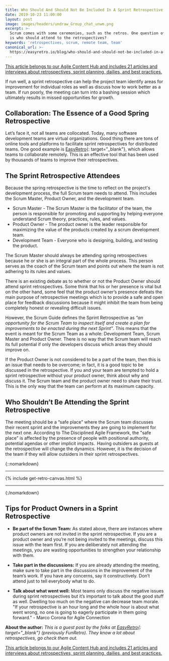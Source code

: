 ```yaml
---
title: Who Should And Should Not Be Included In A Sprint Retrospective
date: 2019-10-23 11:00:00
layout: post
image: images/headers/undraw_Group_chat_unwm.png
excerpt: >-
  Scrum comes with some ceremonies, such as the retros. One question often asked
  is who should attend to the retrospectives?
keywords: 'retrospectives, scrum, remote team, team'
canonical_url: >-
  https://easyretro.io/blog/who-should-and-should-not-be-included-in-a-sprint-retrospective/
---
```


<section class="hub-content-link">
  <a href="https://www.teammood.com/en/hub/agile-hub/">This article belongs to our <span>Agile Content Hub</span> and includes 21 articles and interviews about retrospectives, sprint planning, dailies, and best practices.</a>
</section>

If run well, a sprint retrospective can help the project team identify areas for improvement for individual roles as well as discuss how to work better as a team. If run poorly, the meeting can turn into a bashing session which ultimately results in missed opportunities for growth.

## Collaboration: The Essence of a Good Spring Retrospective

Let’s face it, not all teams are collocated. Today, many software development teams are virtual organizations. Good thing there are tons of online tools and platforms to facilitate sprint retrospectives for distributed teams. One good example is [EasyRetro](https://easyretro.io){: target="_blank"}, which allows teams to collaborate remotely. This is an effective tool that has been used by thousands of teams to improve their retrospectives.

## The Sprint Retrospective Attendees

Because the spring retrospective is the time to reflect on the project's development process, the full Scrum team needs to attend. This includes the Scrum Master, Product Owner, and the development team.

* Scrum Master - The Scrum Master is the facilitator of the team, the person is responsible for promoting and supporting by helping everyone understand Scrum theory, practices, rules, and values.
* Product Owner - The product owner is the leader responsible for maximizing the value of the products created by a scrum development team.
* Development Team - Everyone who is designing, building, and testing the product.

The Scrum Master should always be attending spring retrospectives because he or she is an integral part of the whole process. This person serves as the coach of the Scrum team and points out where the team is not adhering to its rules and values.

There is an existing debate as to whether or not the Product Owner should attend sprint retrospectives. Some think that his or her presence is vital but on the other hand, some feel that the product owner’s presence defeats the main purpose of retrospective meetings which is to provide a safe and open place for feedback discussions because it might inhibit the team from being completely honest or revealing difficult issues.

However, the Scrum Guide defines the Sprint Retrospective as *“an opportunity for the Scrum Team to inspect itself and create a plan for improvements to be enacted during the next Sprint”*. This means that the event is meant for the Scrum Team as a whole: Development Team, Scrum Master and Product Owner. There is no way that the Scrum team will reach its full potential if only the developers discuss which areas they should improve on.

If the Product Owner is not considered to be a part of the team, then this is an issue that needs to be overcome; in fact, it is a good topic to be discussed in the retrospective. If you and your team are tempted to hold a sprint retrospective without your product owner, think about why and discuss it. The Scrum team and the product owner need to share their trust. This is the only way that the team can perform at its maximum capacity.

## Who Shouldn’t Be Attending the Sprint Retrospective

The meeting should be a “safe place” where the Scrum team discusses their recent sprint and the improvements they are going to implement for the next one. According to The Disciplined Agile Framework, the "safe place” is affected by the presence of people with positional authority, potential agendas or other implicit impacts. Having outsiders as guests at the retrospective will change the dynamics. However, it is the decision of the team if they will allow outsiders in their sprint retrospectives.

{::nomarkdown}
<hr/>
  {% include get-retro-canvas.html %}
<hr/>
{:/nomarkdown}

## Tips for Product Owners in a Sprint Retrospective

* **Be part of the Scrum Team:** As stated above, there are instances where product owners are not invited in the sprint retrospective. If you are a product owner and you’re not being invited to the meetings, discuss this issue with the team first. If you are deliberately not attending the meetings, you are wasting opportunities to strengthen your relationship with them.

* **Take part in the discussions:** If you are already attending the meeting, make sure to take part in the discussions in the improvement of the team’s work. If you have any concerns, say it constructively. Don’t attend just to tell everybody what to do.

* **Talk about what went well:** Most teams only discuss the negative issues during sprint retrospectives but it’s important to talk about the good stuff as well. Dwelling too much on the negative can decrease team morale. "If your retrospective is an hour long and the whole hour is about what went wrong, no one is going to eagerly participate in them going forward." - Marco Corona for Agile Connection

**About the author:** *This is a guest post by the folks at [EasyRetro](https://easyretro.io){: target="_blank"} (previously FunRetro). They know a lot about retrospectives, go check them out.*

<section class="hub-content-link hub-content-link-end">
  <a href="https://www.teammood.com/en/hub/agile-hub/">This article belongs to our <span>Agile Content Hub</span> and includes 21 articles and interviews about retrospectives, sprint planning, dailies, and best practices.</a>
</section>